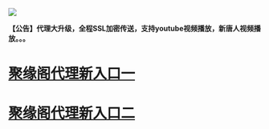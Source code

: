 
![](https://raw.githubusercontent.com/hao369/a/master/j.jpg)

**【公告】代理大升级，全程SSL加密传送，支持youtube视频播放，新唐人视频播放。。。**

#  [聚缘阁代理新入口一](https://github.com/yuange99/4/wiki/wq)


#  [聚缘阁代理新入口二](https://s3-ap-northeast-1.amazonaws.com/jyg9/index.html)
